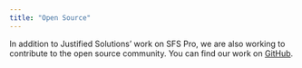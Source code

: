 ```yaml
---
title: "Open Source"
---
```

In addition to Justified Solutions’ work on SFS Pro, we are also working to contribute to the open source community. You can find our work on [GitHub](https://github.com/justifiedsolutions).
